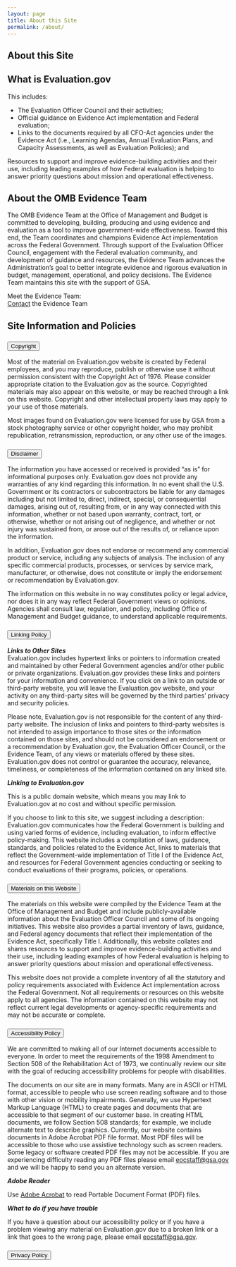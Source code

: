 ```yaml
---
layout: page
title: About this Site
permalink: /about/
---
```


<section class="grid-container padding-left-0 padding-right-1">
<h1 class="margin-0 font-ui-2xl">About this Site</h1>
<h2>What is Evaluation.gov</h2>
        <p>This includes:</p>
        <ul>
            <li>The Evaluation Officer Council and their activities;</li>
            <li>Official guidance on Evidence Act implementation and Federal evaluation;</li>
            <li>Links to the documents required by all CFO-Act agencies under the Evidence Act (i.e., Learning Agendas, Annual Evaluation Plans, and Capacity Assessments, as well as Evaluation Policies); and</li>
        </ul>
        <p>Resources to support and improve evidence-building activities and their use, including leading examples of how Federal evaluation is helping to answer priority questions about mission and operational effectiveness.</p>
<h2>About the OMB Evidence Team</h2>
    The OMB Evidence Team at the Office of Management and Budget is committed to developing, building, producing and using evidence and evaluation as a tool to improve government-wide effectiveness. Toward this end, the Team coordinates and champions Evidence Act implementation across the Federal Government. Through support of the Evaluation Officer Council, engagement with the Federal evaluation community, and development of guidance and resources, the Evidence Team advances the Administration’s goal to better integrate evidence and rigorous evaluation in budget, management, operational, and policy decisions. The Evidence Team maintains this site with the support of GSA. <br />
    <p>Meet the Evidence Team:<br />
    <a href="mailto:evidence@omb.eop.gov">Contact</a> the Evidence Team</p>

<h2 class="site-preview-heading">Site Information and Policies</h2>

<div class="usa-accordion usa-accordion--bordered">
      <!-- Use the accurate heading level to maintain the document outline -->
      <h3 class="usa-accordion__heading">
        <button class="usa-accordion__button" aria-expanded="false" aria-controls="b-a1">
          Copyright
        </button>
      </h3>
      <div id="b-a1" class="usa-accordion__content">
        <p>Most of the material on Evaluation.gov website is created by Federal employees, and you may reproduce, publish or otherwise use it without permission consistent with the Copyright Act of 1976. Please consider appropriate citation to the Evaluation.gov as the source. Copyrighted materials may also appear on this website, or may be reached through a link on this website. Copyright and other intellectual property laws may apply to your use of those materials.</p>
        <p>Most images found on Evaluation.gov were licensed for use by GSA from a stock photography service or other copyright holder, who may prohibit republication, retransmission, reproduction, or any other use of the images.</p>
      </div>
      <!-- Use the accurate heading level to maintain the document outline -->
      <h3 class="usa-accordion__heading">
        <button class="usa-accordion__button" aria-expanded="false" aria-controls="b-a2">
         Disclaimer
        </button>
      </h3>
      <div id="b-a2" class="usa-accordion__content">
        <p>The information you have accessed or received is provided “as is” for informational purposes only. Evaluation.gov does not provide any warranties of any kind regarding this information. In no event shall the U.S. Government or its contractors or subcontractors be liable for any damages including but not limited to, direct, indirect, special, or consequential damages, arising out of, resulting from, or in any way connected with this information, whether or not based upon warranty, contract, tort, or otherwise, whether or not arising out of negligence, and whether or not injury was sustained from, or arose out of the results of, or reliance upon the information.</p>
        <p>In addition, Evaluation.gov does not endorse or recommend any commercial product or service, including any subjects of analysis. The inclusion of any specific commercial products, processes, or services by service mark, manufacturer, or otherwise, does not constitute or imply the endorsement or recommendation by Evaluation.gov.</p>
        <p>The information on this website in no way constitutes policy or legal advice, nor does it in any way reflect Federal Government views or opinions. Agencies shall consult law, regulation, and policy, including Office of Management and Budget guidance, to understand applicable requirements.</p>
      </div>
      <!-- Use the accurate heading level to maintain the document outline -->
      <h3 class="usa-accordion__heading">
        <button class="usa-accordion__button" aria-expanded="false" aria-controls="b-a3">
          Linking Policy
        </button>
      </h3>
      <div id="b-a3" class="usa-accordion__content">
        <p><strong><em>Links to Other Sites</em></strong><br /> 
        Evaluation.gov includes hypertext links or pointers to information created and maintained by other Federal Government agencies and/or other public or private organizations. Evaluation.gov provides these links and pointers for your information and convenience. If you click on a link to an outside or third-party website, you will leave the Evaluation.gov website, and your activity on any third-party sites will be governed by the third parties’ privacy and security policies.</p>
        <p>Please note, Evaluation.gov is not responsible for the content of any third-party website. The inclusion of links and pointers to third-party websites is not intended to assign importance to those sites or the information contained on those sites, and should not be considered an endorsement or a recommendation by Evaluation.gov, the Evaluation Officer Council, or the Evidence Team, of any views or materials offered by these sites. Evaluation.gov does not control or guarantee the accuracy, relevance, timeliness, or completeness of the information contained on any linked site.</p>
        <p><strong><em>Linking to Evaluation.gov</em></strong></p>
        <p>This is a public domain website, which means you may link to Evaluation.gov at no cost and without specific permission.</p>
        <p>If you choose to link to this site, we suggest including a description: Evaluation.gov communicates how the Federal Government is building and using varied forms of evidence, including evaluation, to inform effective policy-making.  This website includes a compilation of laws, guidance, standards, and policies related to the Evidence Act, links to materials that reflect the Government-wide implementation of Title I of the Evidence Act, and resources for Federal Government agencies conducting or seeking to conduct evaluations of their programs, policies, or operations.</p>
      </div>
      <!-- Use the accurate heading level to maintain the document outline -->
      <h3 class="usa-accordion__heading">
        <button class="usa-accordion__button" aria-expanded="false" aria-controls="b-a4">
          Materials on this Website
        </button>
      </h3>
      <div id="b-a4" class="usa-accordion__content">
        <p>The materials on this website were compiled by the Evidence Team at the Office of Management and Budget and include publicly-available information about the Evaluation Officer Council and some of its ongoing initiatives. This website also provides a partial inventory of laws, guidance, and Federal agency documents that reflect their implementation of the Evidence Act, specifically Title I. Additionally, this website collates and shares resources to support and improve evidence-building activities and their use, including leading examples of how Federal evaluation is helping to answer priority questions about mission and operational effectiveness.</p>
        <p>This website does not provide a complete inventory of all the statutory and policy requirements associated with Evidence Act implementation across the Federal Government. Not all requirements or resources on this website apply to all agencies. The information contained on this website may not reflect current legal developments or agency-specific requirements and may not be accurate or complete.</p>
      </div>
      <!-- Use the accurate heading level to maintain the document outline -->
      <h3 class="usa-accordion__heading">
        <button class="usa-accordion__button" aria-expanded="false" aria-controls="b-a5">
          Accessibility Policy
        </button>
      </h3>
      <div id="b-a5" class="usa-accordion__content">
        <p>We are committed to making all of our Internet documents accessible to everyone. In order to meet the requirements of the 1998 Amendment to Section 508 of the Rehabilitation Act of 1973, we continually review our site with the goal of reducing accessibility problems for people with disabilities.</p>
        <p>The documents on our site are in many formats. Many are in ASCII or HTML format, accessible to people who use screen reading software and to those with other vision or mobility impairments. Generally, we use Hypertext Markup Language (HTML) to create pages and documents that are accessible to that segment of our customer base. In creating HTML documents, we follow Section 508 standards; for example, we include alternate text to describe graphics. Currently, our website contains documents in Adobe Acrobat PDF file format. Most PDF files will be accessible to those who use assistive technology such as screen readers. Some legacy or software created PDF files may not be accessible. If you are experiencing difficulty reading any PDF files please email <a href="mailto:eocstaff@gsa.gov">eocstaff@gsa.gov</a> and we will be happy to send you an alternate version.</p>
        <p><strong><em>Adobe Reader</em></strong></p>
        <p>Use <a href="https://acrobat.adobe.com/us/en/acrobat.html#50enu">Adobe Acrobat</a> to read Portable Document Format (PDF) files.</p>
        <p><strong><em>What to do if you have trouble</em></strong></p>
        <p>If you have a question about our accessibility policy or if you have a problem viewing any material on Evaluation.gov due to a broken link or a link that goes to the wrong page, please email <a href="mailto:eocstaff@gsa.gov">eocstaff@gsa.gov</a>.</p>
      </div>
      <!-- Use the accurate heading level to maintain the document outline -->
      <h3 class="usa-accordion__heading">
        <button class="usa-accordion__button" aria-expanded="false" aria-controls="b-a6">
          Privacy Policy
        </button>
      </h3>
      <div id="b-a6" class="usa-accordion__content">
        <p></p>
      </div> 
</div>
</section>
